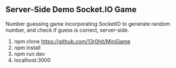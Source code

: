 ## Server-Side Demo Socket.IO Game
Number guessing game incorporating SocketIO to generate random number, and check if guess is correct, server-side.

1) npm clone https://github.com/13r0hit/MiniGame
2) npm install
3) npm run dev
4) localhost:3000